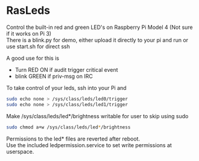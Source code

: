 # RasLeds
Control the built-in red and green LED's on Raspberry Pi Model 4 (Not sure if it works on Pi 3)  
There is a blink.py for demo, either upload it directly to your pi and run or use start.sh for direct ssh

A good use for this is
- Turn RED ON if audit trigger critical event
- blink GREEN if priv-msg on IRC


To take control of your leds, ssh into your Pi and
```bash
sudo echo none > /sys/class/leds/led0/trigger
sudo echo none > /sys/class/leds/led1/trigger
```
Make /sys/class/leds/led*/brightness writable for user to skip using sudo
```bash
sudo chmod a+w /sys/class/leds/led*/brightness
```
Permissions to the led* files are reverted after reboot.  
Use the included ledpermission.service to set write permissions at userspace.
